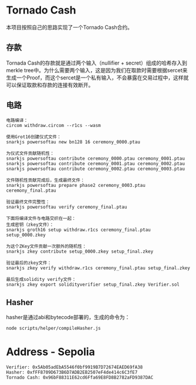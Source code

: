 # Tornado Cash
本项目按照自己的思路实现了一个Tornado Cash合约。
## 存款
Tornada Cash的存款就是通过两个输入（nullifier + secret）组成的哈希存入到merkle tree中。为什么需要两个输入，这是因为我们在取款时需要根据sercet来生成一个Proof，而这个sercet是一个私有输入，不会暴露在交易过程中，这样就可以保证取款和存款的连接有效断开。

## 电路
```
电路编译：
circom withdraw.circom --r1cs --wasm

使用Grot16创建仪式文件：
snarkjs powersoftau new bn128 16 ceremony_0000.ptau

为仪式文件贡献随机性：
snarkjs powersoftau contribute ceremony_0000.ptau ceremony_0001.ptau
snarkjs powersoftau contribute ceremony_0001.ptau ceremony_0002.ptau
snarkjs powersoftau contribute ceremony_0002.ptau ceremony_0003.ptau

文件随机性贡献完成后，生成最终文件：
snarkjs powersoftau prepare phase2 ceremony_0003.ptau ceremony_final.ptau

验证最终文件完整性：
snarkjs powersoftau verify ceremony_final.ptau

下面将编译文件与电路交织在一起：
生成密钥（zkey文件）：
snarkjs groth16 setup withdraw.r1cs ceremony_final.ptau setup_0000.zkey

为这个ZKey文件贡献一次额外的随机性：
snarkjs zkey contribute setup_0000.zkey setup_final.zkey

验证最后的zkey文件：
snarkjs zkey verify withdraw.r1cs ceremony_final.ptau setup_final.zkey

最后生成solidity verify文件：
snarkjs zkey export solidityverifier setup_final.zkey Verifier.sol
```

## Hasher
hasher是通过abi和bytecode部署的，生成的命令为：
```
node scripts/helper/compileHasher.js
```


# Address - Sepolia
```
Verifier: 0x5Ab05adEbA5546f0bf9919B7D72674EAED69fA38
Hasher: 0xfFF8709D673B6D7ADB2EB2507eF4de414c6C3fE7
Tornado Cash: 0x96bF88311E62cd6Ffa69E8FD8B2782aFD9387DAC
```

